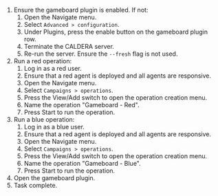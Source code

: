 1. Ensure the gameboard plugin is enabled. If not:
   1. Open the Navigate menu.
   1. Select `Advanced > configuration`.
   1. Under Plugins, press the enable button on the gameboard plugin row.
   1. Terminate the CALDERA server.
   1. Re-run the server. Ensure the `--fresh` flag is not used.
1. Run a red operation:
    1. Log in as a red user. 
    1. Ensure that a red agent is deployed and all agents are responsive.
    1. Open the Navigate menu.
    1. Select `Campaigns > operations`.
    1. Press the View/Add switch to open the operation creation menu.
    1. Name the operation "Gameboard - Red".
    1. Press Start to run the operation.
1. Run a blue operation:
    1. Log in as a blue user. 
    1. Ensure that a red agent is deployed and all agents are responsive.
    1. Open the Navigate menu.
    1. Select `Campaigns > operations`.
    1. Press the View/Add switch to open the operation creation menu.
    1. Name the operation "Gameboard - Blue".
    1. Press Start to run the operation.
1. Open the gameboard plugin.
1. Task complete.
